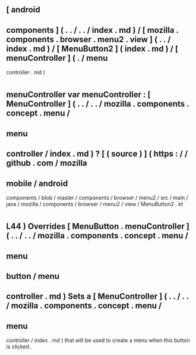 [
android
-
components
]
(
.
.
/
.
.
/
index
.
md
)
/
[
mozilla
.
components
.
browser
.
menu2
.
view
]
(
.
.
/
index
.
md
)
/
[
MenuButton2
]
(
index
.
md
)
/
[
menuController
]
(
.
/
menu
-
controller
.
md
)
#
menuController
var
menuController
:
[
MenuController
]
(
.
.
/
.
.
/
mozilla
.
components
.
concept
.
menu
/
-
menu
-
controller
/
index
.
md
)
?
[
(
source
)
]
(
https
:
/
/
github
.
com
/
mozilla
-
mobile
/
android
-
components
/
blob
/
master
/
components
/
browser
/
menu2
/
src
/
main
/
java
/
mozilla
/
components
/
browser
/
menu2
/
view
/
MenuButton2
.
kt
#
L44
)
Overrides
[
MenuButton
.
menuController
]
(
.
.
/
.
.
/
mozilla
.
components
.
concept
.
menu
/
-
menu
-
button
/
menu
-
controller
.
md
)
Sets
a
[
MenuController
]
(
.
.
/
.
.
/
mozilla
.
components
.
concept
.
menu
/
-
menu
-
controller
/
index
.
md
)
that
will
be
used
to
create
a
menu
when
this
button
is
clicked
.
